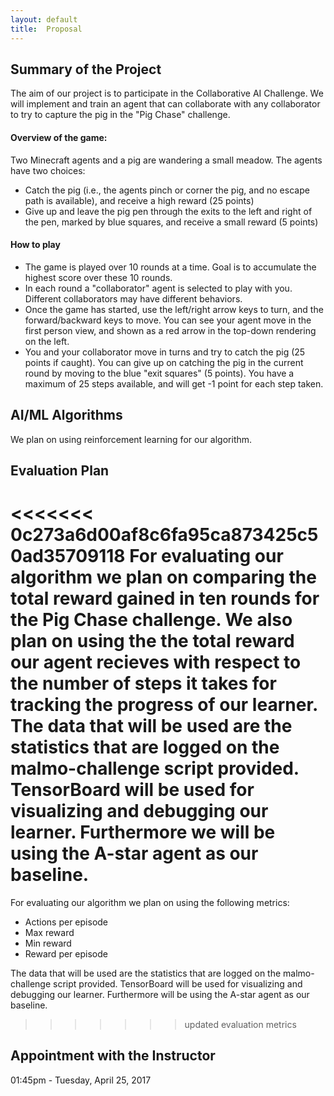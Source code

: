 ```yaml
---
layout: default
title:  Proposal
---
```


## Summary of the Project
The aim of our project is to participate in the Collaborative AI Challenge. We will implement and train an agent that can collaborate with any collaborator to try to capture the pig in the "Pig Chase" challenge.

#### Overview of the game:
Two Minecraft agents and a pig are wandering a small meadow. The agents have two choices:
  * Catch the pig (i.e., the agents pinch or corner the pig, and no escape path is available), and receive a high reward (25 points)
  * Give up and leave the pig pen through the exits to the left and right of the pen, marked by blue squares, and receive a small reward (5 points)

#### How to play
  * The game is played over 10 rounds at a time. Goal is to accumulate the highest score over these 10 rounds.
  * In each round a "collaborator" agent is selected to play with you. Different collaborators may have different behaviors.
  * Once the game has started, use the left/right arrow keys to turn, and the forward/backward keys to move. You can see your agent move in the first person view, and shown as a red arrow in the top-down rendering on the left.
  * You and your collaborator move in turns and try to catch the pig (25 points if caught). You can give up on catching the pig in the current round by moving to the blue "exit squares" (5 points). You have a maximum of 25 steps available, and will get -1 point for each step taken.

## AI/ML Algorithms
We plan on using reinforcement learning for our algorithm.

## Evaluation Plan
<<<<<<< 0c273a6d00af8c6fa95ca873425c50ad35709118
For evaluating our algorithm we plan on comparing the total reward gained in ten rounds for the Pig Chase challenge. We also plan on using the the total reward our agent recieves with respect to the number of steps it takes for tracking the progress of our learner. The data that will be used are the statistics that are logged on the malmo-challenge script provided. TensorBoard will be used for visualizing and debugging our learner. Furthermore we will be using the A-star agent as our baseline.
=======
For evaluating our algorithm we plan on using the following metrics:
  * Actions per episode
  * Max reward
  * Min reward
  * Reward per episode

The data that will be used are the statistics that are logged on the malmo-challenge script provided. TensorBoard will be used for visualizing and debugging our learner. Furthermore will be using the A-star agent as our baseline.
>>>>>>> updated evaluation metrics


## Appointment with the Instructor
01:45pm - Tuesday, April 25, 2017
